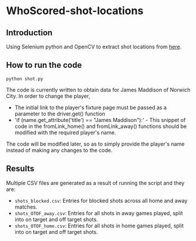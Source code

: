 # WhoScored-shot-locations

## Introduction
Using Selenium python and OpenCV to extract shot locations from [here](https://www.whoscored.com/).

## How to run the code

```
python shot.py
```

The code is currently written to obtain data for James Maddison of Norwich City. In order to change the player,
  - The initial link to the player's fixture page must be passed as a parameter to the driver.get() function
  - 'if (name.get_attribute('title') == "James Maddison"):' - This snippet of code in the fromLink_home() and fromLink_away() functions should be modified with the required player's name.

  The code will be modified later, so as to simply provide the player's name instead of making any changes to the code.

## Results
Multiple CSV files are generated as a result of running the script and they are:
  - `shots_blocked.csv`: Entries for blocked shots across all home and away matches.
  - `shots_OTOF_away.csv`: Entries for all shots in away games played, split into on target and off target shots.
  - `shots_OTOF_home.csv`: Entries for all shots in home games played, split into on target and off target shots.
